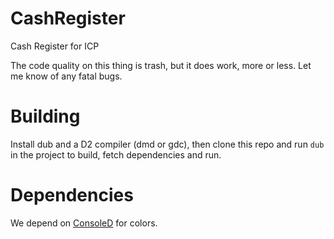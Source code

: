 # CashRegister
Cash Register for ICP

The code quality on this thing is trash, but it does work, more or less. Let me know of any fatal bugs.

# Building
Install dub and a D2 compiler (dmd or gdc), then clone this repo and run ```dub``` in the project to build, fetch dependencies and run.

# Dependencies
We depend on [ConsoleD](https://github.com/robik/ConsoleD) for colors.
